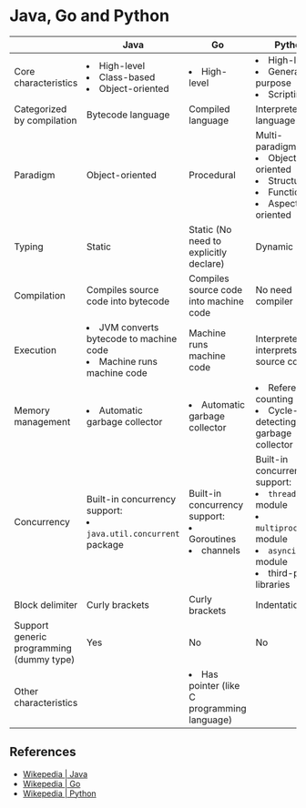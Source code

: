 # Java, Go and Python

| | Java | Go | Python |
|----|----|----|----|
| Core characteristics | <li>High-level<li>Class-based<li>Object-oriented | <li>High-level | <li>High-level<li>General-purpose<li>Scripting |
| Categorized by compilation | Bytecode language | Compiled language | Interpreted language |
| Paradigm | Object-oriented | Procedural |  Multi-paradigm:<li>Object-oriented<li>Structured<li>Functional<li>Aspect-oriented |
| Typing | Static | Static (No need to explicitly declare) | Dynamic |
| Compilation | Compiles source code into bytecode | Compiles source code into machine code | No need compiler |
| Execution | <li>JVM converts bytecode to machine code<li>Machine runs machine code | Machine runs machine code | Interpreter interprets source code |
| Memory management | <li>Automatic garbage collector | <li>Automatic garbage collector | <li>Reference counting<li>Cycle-detecting garbage collector |
| Concurrency | Built-in concurrency support:<li>`java.util.concurrent` package | Built-in concurrency support:<li>Goroutines<li>channels | Built-in concurrency support:<li>`threading` module<li>`multiprocessing` module<li>`asyncio` module<li>third-party libraries |
| Block delimiter | Curly brackets | Curly brackets | Indentation |
| Support generic programming (dummy type) | Yes | No | No |
| Other characteristics | | <li>Has pointer (like C programming language) | |

## References
- [Wikepedia | Java](https://en.wikipedia.org/wiki/Java_(programming_language))
- [Wikepedia | Go](https://en.wikipedia.org/wiki/Go_(programming_language))
- [Wikepedia | Python](https://en.wikipedia.org/wiki/Python_(programming_language))
